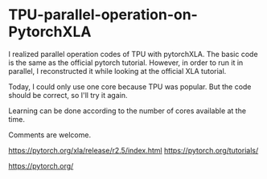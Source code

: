 # TPU-parallel-operation-on-PytorchXLA
I realized parallel operation codes of TPU with pytorchXLA. The basic code is the same as the official pytorch tutorial. However, in order to run it in parallel, I reconstructed it while looking at the official XLA tutorial.


Today, I could only use one core because TPU was popular. But the code should be correct, so I'll try it again.

Learning can be done according to the number of cores available at the time.

Comments are welcome.

https://pytorch.org/xla/release/r2.5/index.html
https://pytorch.org/tutorials/


https://pytorch.org/
